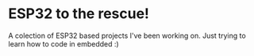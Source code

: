 ESP32 to the rescue!
===============

A colection of ESP32 based projects I've been working on. Just trying to learn how to code in embedded :)
